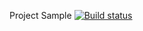 Project Sample [![Build status](https://ci.appveyor.com/api/projects/status/cy82ynkqc5vcxbjd?svg=true)](https://ci.appveyor.com/project/TatyanaMilyutkina/selenium)